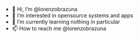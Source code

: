 - 👋 Hi, I’m @lorenzobrazuna
- 👀 I’m interested in opensource systems and apps
- 🌱 I’m currently learning nothing in particular
- 📫 How to reach me @lorenzobrazuna
<!---
lorenzobrazuna/lorenzobrazuna is a ✨ special ✨ repository because its `README.md` (this file) appears on your GitHub profile.
You can click the Preview link to take a look at your changes.
--->
